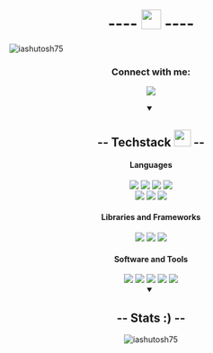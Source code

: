 <h1 align="center"> ---- <img src="https://cdn.discordapp.com/emojis/708780901642797076.gif" height="35px"> ----</h1>

<p align="left"> <img src="https://komarev.com/ghpvc/?username=iashutosh75&label=Profile%20views&color=0e75b6&style=flat" alt="iashutosh75" /> </p>

<h3 align="center">Connect with me:</h3>

<p align="center"><a href="#" target="_blank"><img src="https://img.shields.io/badge/-Mail: bro4code@gmail.com-white?style=for-the-badge"></a></p>


<div align="center">
<details open>
 
<summary><h2 align="center" > -- Techstack <img src="https://cdn.discordapp.com/emojis/804331814004850698.png?v=1" width="30px"> --</h2></summary>
<h4>Languages</h4>
<img src="https://img.shields.io/badge/-CPP-silver?style=for-the-badge">
<img src="https://img.shields.io/badge/-Python-silver?style=for-the-badge">
<img src="https://img.shields.io/badge/-C language-silver?style=for-the-badge">
<img src="https://img.shields.io/badge/-Dart-silver?style=for-the-badge">

<br>
<img src="https://img.shields.io/badge/-HTML 5-grey?style=for-the-badge">
<img src="https://img.shields.io/badge/-CSS-grey?style=for-the-badge">
<img src="https://img.shields.io/badge/-Javascript-grey?style=for-the-badge">

<h4>Libraries and Frameworks</h4>
<img src="https://img.shields.io/badge/-Flutter-silver?style=for-the-badge">
<img src="https://img.shields.io/badge/-Tailwind CSS-silver?style=for-the-badge">
<img src="https://img.shields.io/badge/-React-grey?style=for-the-badge" >

<h4>Software and Tools</h4>
<img src="https://img.shields.io/badge/-Firebase-grey?style=for-the-badge" >
<img src="https://img.shields.io/badge/-git-grey?style=for-the-badge">
<img src="https://img.shields.io/badge/-github-grey?style=for-the-badge">
<img src="https://img.shields.io/badge/-vs code-silver?style=for-the-badge">
<img src="https://img.shields.io/badge/-vercel-grey?style=for-the-badge">


</details>
</div>

<div  align="center">
<details open>
 
<summary><h2>-- Stats :) -- </h2></summary>
<p><img align="center" src="https://github-readme-stats.vercel.app/api/top-langs?username=iashutosh75&show_icons=true&locale=en&layout=compact" alt="iashutosh75" /></p>

</details>
</div>
